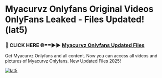 # Myacurvz Onlyfans Original Videos 0nlyFans Leaked - Files Updated! (lat5)

<h3>🔴 CLICK HERE 🌐==►► <a href="https://tinyurl.com/ehrbuxhb" rel="nofollow">Myacurvz Onlyfans Updated Files</a></h3>

Get Myacurvz Onlyfans and all content. Now you can access all videos and pictures of Myacurvz Onlyfans. New Updated Files 2025!

[![lat5](https://i.imgur.com/lVYEuWS.gif)](https://tinyurl.com/ehrbuxhb)
